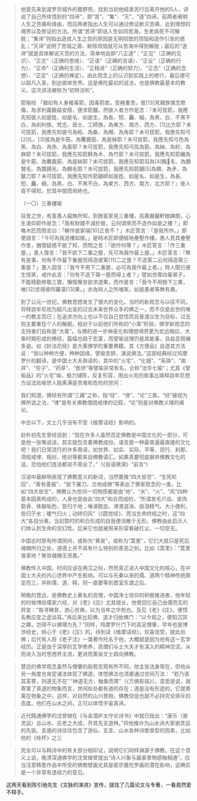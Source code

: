 > 他首先来到波罗奈城外的鹿野苑，找到当初他结束苦行后离开他的5人，讲说了自己所体悟到的“四谛”，即“苦”、“集”、“灭”、“道”四谛。前两者阐明人生之苦痛和缘由，而后两者指出人生可以通过修证断灭苦痛、达到理想的境界以及修证的方法。所谓“苦谛”即说人生如同苦海，生老病死不可解脱；“集谛”则指出造成人生之苦的原因是无明招致的烦恼和造作引发的惑乱；“灭谛”说明了苦恼之源、断除烦恼就可从苦海中得到解脱；最后的“道谛”就是具体解说灭苦的方法，简单地说即“八正道”：“正见”（正确的见识）、“正志”（正确的思维）、“正语”（正确的言语）、“正业”（正确的行为）、“正命”（正确的生活）、“正精进”（正确的努力）、“正念”（正确的念想）、“正定”（正确的禅定）。由此观念上的认识到实践上的修行，最后便可以超凡入圣，到达彼岸世界。这是佛陀最初的说法，也是佛教最基本的教义。这次讲法被称为“初转法轮”。
> 
> 箭喻经
> 「猶如有人身被毒箭，因毒箭故，受極重苦。彼[13]見親族憐念愍傷，為求利義饒益安隱，便求箭醫。然彼人者方作是念：『未可拔箭，我應先知彼人如是姓、如是名、如是生，為長、短、麤、細，為黑、白、不黑不白，為剎利族，梵志、居士、工師族，為東方、南方、西方、[1]比方耶？未可拔箭，我應先知彼弓為柘、為桑、為槻、為角耶？未可拔箭，我應先知弓[2]扎，[3]彼為是牛筋、為麞鹿筋、為是絲耶？未可拔箭，我應先知弓色為黑、為白、為赤、為黃耶？未可拔箭，我應先知弓弦為筋、為絲、為紵、為麻耶？未可拔箭，我應先知箭簳為木、為竹耶？未可拔箭，我應先知箭纏為是牛筋、為麞鹿筋、為是絲耶？未可拔箭，我應先知箭羽為[4]飄𪁢毛、為鵰鷲毛、為鵾鷄毛、為鶴毛耶？未可拔箭，我應先知箭𨮹[5]為錍、為矛、為鈹刀耶？未可拔箭，我應先知作箭𨮹師如是姓、如是名、如是生，為長、短、麤、細，為黑、白、不黑不白，為東方、西方、南方、北方耶？』彼人竟不得知，於其中間而命終也。
> 
> （一〇）三重樓喻
> 
> 往昔之世，有富愚人癡無所知，到餘富家見三重樓，高廣嚴麗軒敞踈朗，心生渴仰即作是念：「我有財錢不減於彼，云何頃來而不造作如是之樓？」即喚木匠而問言曰：「解作彼家端[10]正舍不？」木匠答言：「是我所作。」即便語言：「今可為我造樓如彼。」是時木匠即便經地壘墼作樓。愚人見其壘墼作舍，猶懷疑惑不能了知，而問之言：「欲作何等？」木匠答言：「作三重屋。」愚人復言：「我不欲下二重之屋，先可為我作最上屋。」木匠答言：「無有是事，何有不作最下重屋而得造彼第[11]二之屋？不造第二云何得造第三重屋？」愚人固言：「我今不用下二重屋，必可為我作最上者。」時人聞已便生怪笑，咸作此言：「何有不造下第一屋而得上者？」譬如世尊四輩弟子，不能精勤修敬三寶，懶惰懈怠欲求道果，而作是言：「我今不用餘下三果，唯[12]求得彼阿羅漢[13]果。」亦為時人之所嗤笑，如彼愚者等無有異。
> 
> 到了公元一世纪，佛教思想发生了很大的变化。当时的新观念与以往不同，将释迦牟尼视为超凡出圣的过去未来世界众多的佛之一，而不仅是此世的唯一的教主而已；在追求方向上也以不仅自己觉悟而且普渡众生为目标，过去则主要重在个人的解脱。相对于以前他们所称的“小乘”阶段，佛学新观念的支持者们自称是“大乘”。与佛的进一步神圣化和理想境界更为宏远相应，大乘时期形成的佛经，篇幅也趋于宏富，而譬喻说理仍是其能事，且益显斑斓多姿。如《妙法花经》是大乘佛学的重要典籍，其《方便品》自道其方法说：“我以种种方便，种种因缘，譬喻言辞，演说佛法。”这部经典经过鸠摩罗什的翻译，是中国士大夫熟读的，其中的“火宅”、“化城”、“系珠”、“凿井”、“穷子”、“药草”、“医师”等譬喻非常有名，合称“法华七喻”；尤其《譬喻品》的“火宅”喻，极力铺陈，反复形容，用出火宅的故事比喻释迦牟尼想方设法劝喻世人脱离满是苦难和危险的世间：
> 
> 我们知道，佛经有所谓“三藏”之称，指“经”、“律”、“论”三类。“经”被视为佛所说之法，“律”是有关佛教僧团戒律的记叙，“论”则是对佛教义理的阐论。
> 
> 中古以下，文士几乎没有不受《维摩诘经》影响的。
> 
> 赵朴初先生曾经说到：“现在许多人虽然否定佛教是中国文化的一部分，可是他一张嘴说话，其实就包含着佛教成份。语言是一种最普遍最直接的文化吧！我们日常流行的许多用语，如世界、如实、实际、平等、现行、刹那、清规戒律、相对、绝对等都来自佛教语汇。如果真要彻底摒弃佛教文化的话，恐怕他们连话都说不周全了。”（《俗语佛源》“前言”)
> 
> 汉语中最鲜明表现了佛教意义的新词，当然要推“四大皆空”、“生死轮回”、“善有善报”、“放下屠刀，立地成佛”等表达了佛家观念的一类。比如“四大皆空”，佛教认为世间一切物质都是由“地”、“水”、“火”、“风”四种基本因素构成的，人身也是由此“四大”和合而成的，“所谓发毛爪齿、皮肉筋骨、体脑垢色，皆归于地；唾涕脓血、津液涎沫、痰泪精气、大小便利，皆归于水；暖气归火；动转归风”（《圆觉经》，而当生命终结之时，这“四大”各自分离，当初暂时的和合形成的自我便消散于无形。佛教由此启示人们体认到生命的空幻性。后来它也就被用来形容看破红尘、一切空无。
> 
> 中国古时原有所谓阴间，或称为“黄泉”，或称为“蒿里”，它们大抵只是死后魂魄所归之处，道德上并不具有什么特别的善恶之别。比如《蒿里》：“蒿里谁家地？聚敛魂魄无贤愚。”
> 
> 佛教传入中国，时间应该在两汉之际，然而真正进入中国文化的核心，在中国士大夫的内心世界中产生影响，可以与先秦以来的儒、道两个精神传统鼎足而三，并称儒、道、释，则一直要等到晋室东渡之后。
> 
> 稍晚的慧远，是佛教史上著名的高僧，中国净土信仰的积极推进者，他年轻的时候博综儒家六经，对《老》《庄》尤其擅长，他曾回忆自己由儒而玄的转变：“每寻畴昔，游心世典，以为当年之华苑也。及见《老》《庄》，便悟名教应变之虚谈耳。”再后来比较佛、道才归依佛门：“以今观之，便知沉冥之趣，岂得不以佛理为先？”同样，鸠摩罗什门下的高足僧肇，早年也是博涉经史，倾心于《老》《庄》的，待到读《维摩诘经》，欢喜信受，就此向佛；后代有人将《老子注》一类著作托名于他，大概就是因为他有这一玄学经历。正是由于深厚的玄学修养，高僧们与士大夫才有深入的精神交流，从而进入当时思想界主流，更进而熏染文士趋向佛教。

> 慧远的佛学观念虽然与僧肇的般若空观有所不同，他主张法身常在，但他从另一角度也肯定诸法体现了佛道，体悟佛法也须要通过世间万法： “若乃语其荃寄，则道无不在”.“神道无方，触象而寄”（《万佛影铭》）。意思是说，就寄寓了真道的物象而言，世间处处都有道的存在；道是没有形迹的，它就寄寓在物象之中。这样，对自然的山川景物，佛教信徒也就不必持完全排斥的态度。他们在山水之间，正可以体悟宇宙真谛。

> 近代精通佛学的沈曾植在《与金潜庐太守论诗书》中就已指出：“康乐（谢灵运）总山水、庄老之大成，开其先支道林。”将他推许为山水诗大家谢灵运的先驱。支遁的诗往往包含了游仙、玄言、山水各种诗歌类型的因素，比如他的《咏怀》之三

> 完全可以与韩诗中的有关部分相印证，说明它们同样渊源于佛教。在这个意义上说，晚清深通佛学的沈曾植曾提出“诗人兴象与画家景物感触相通”，应当注意韩愈作品中所受的佛教壁画尤其是密宗曼陀罗画的潜在影响，这确实是一个非常有透视力的意见。

这两天看到陈引驰先生《文脉的演进》宣传，就找了几篇论文与专著，一看竟然爱不释手。